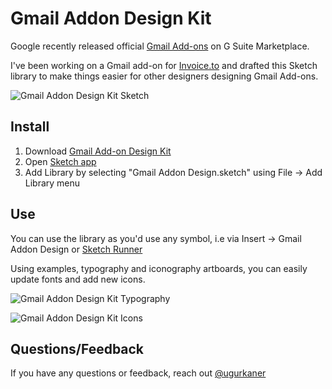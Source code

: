 # Gmail Addon Design Kit

Google recently released official [Gmail Add-ons](https://gsuite.google.com/marketplace/category/works-with-gmail) on G Suite Marketplace. 

I've been working on a Gmail add-on for [Invoice.to](https://invoice.to) and drafted this Sketch library to make things easier for other designers designing Gmail Add-ons.

![](https://github.com/ukaner/Gmail-Addon-Design-Kit/blob/master/img/Examples.jpg "Gmail Addon Design Kit Sketch")

## Install

1. Download [Gmail Add-on Design Kit](https://github.com/ukaner/Gmail-Addon-Design-Kit/)
2. Open [Sketch app](https://www.sketchapp.com/)
3. Add Library by selecting "Gmail Addon Design.sketch" using File -> Add Library menu

## Use

You can use the library as you'd use any symbol, i.e via Insert -> Gmail Addon Design or [Sketch Runner](http://sketchrunner.com/)

Using examples, typography and iconography artboards, you can easily update fonts and add new icons.

![](https://github.com/ukaner/Gmail-Addon-Design-Kit/blob/master/img/Typography.jpg "Gmail Addon Design Kit Typography")

![](https://github.com/ukaner/Gmail-Addon-Design-Kit/blob/master/img/Iconography.jpg "Gmail Addon Design Kit Icons")

## Questions/Feedback

If you have any questions or feedback, reach out [@ugurkaner](https://twitter.com/ugurkaner)








